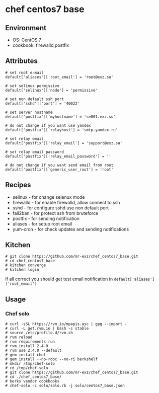# chef centos7 base

## Environment

* OS: CentOS 7
* cookbook: firewalld,postfix

## Attributes

```
# set root e-mail	
default['aliases']['root_email'] = 'root@exz.su'

# set selinux permissive 	
default['selinux']['node'] = 'permissive'

# set non default ssh port			 
default['sshd']['port'] = '40022'			

# set server hostname		
default['postfix']['myhostname'] = 'se001.exz.su'	

# do not change if you want use yandex
default['postfix']['relayhost'] = 'smtp.yandex.ru'	

# set relay email
default['postfix']['relay_email'] = 'support@exz.su'

# set relay email password
default['postfix']['relay_email_password'] = ''		

# do not change if you want send email from root
default['postfix']['generic_user_root'] = 'root'			
``` 

## Recipes

* selinux - for change selenux mode
* firewalld - for enable firewalld, allow connect to ssh 
* sshd - for configure sshd use non default port
* fail2ban - for protect ssh from bruteforce
* postfix - for sending notification
* aliases - for setup root email
* yum-cron - for check updates and sending notifications

## Kitchen

```
# git clone https://github.com/mr-exz/chef_centos7_base.git
# cd chef_centos7_base
# kitchen converge
# kitchen login
```

If all correct you should get test email notification in ```default['aliases']['root_email']```

## Usage

### Chef solo

```
# curl -sSL https://rvm.io/mpapis.asc | gpg --import -
# curl -L get.rvm.io | bash -s stable
# source /etc/profile.d/rvm.sh
# rvm reload
# rvm requirements run
# rvm install 2.4.0
# rvm use 2.4.0 --default
# gem install chef
# gem install --no-rdoc --no-ri berkshelf
# mkdir /tmp/chef-solo
# cd /tmp/chef-solo
# git clone https://github.com/mr-exz/chef_centos7_base.git
# cd ./chef_centos7_base/
# berks vendor cookbooks
# chef-solo -c solo/solo.rb -j solo/centos7_base.json
```
